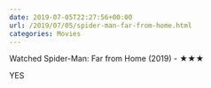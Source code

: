 ```yaml
---
date: 2019-07-05T22:27:56+00:00
url: /2019/07/05/spider-man-far-from-home.html
categories: Movies
---
```

Watched Spider-Man: Far from Home (2019) - ★★★

YES



